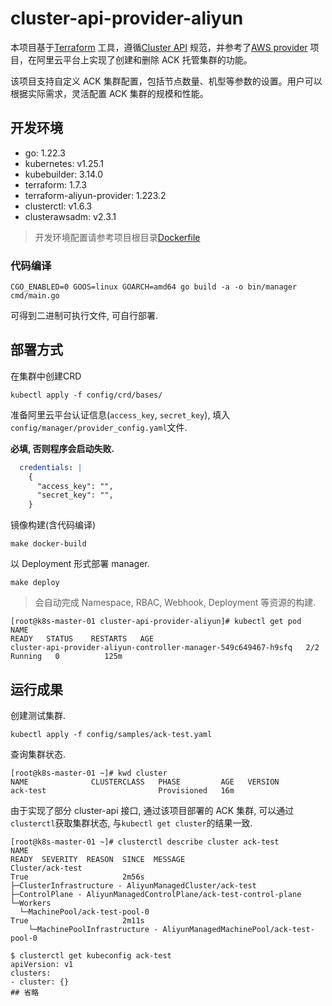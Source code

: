 # cluster-api-provider-aliyun

本项目基于[Terraform](https://developer.hashicorp.com/terraform) 工具，遵循[Cluster API](https://cluster-api.sigs.k8s.io/introduction) 规范，并参考了[AWS provider](https://cluster-api-aws.sigs.k8s.io/) 项目，在阿里云平台上实现了创建和删除 ACK 托管集群的功能。

该项目支持自定义 ACK 集群配置，包括节点数量、机型等参数的设置。用户可以根据实际需求，灵活配置 ACK 集群的规模和性能。

## 开发环境

- go: 1.22.3
- kubernetes: v1.25.1
- kubebuilder: 3.14.0
- terraform: 1.7.3
- terraform-aliyun-provider: 1.223.2
- clusterctl: v1.6.3
- clusterawsadm: v2.3.1

> 开发环境配置请参考项目根目录[Dockerfile](./Dockerfile)

### 代码编译

```
CGO_ENABLED=0 GOOS=linux GOARCH=amd64 go build -a -o bin/manager cmd/main.go
```

可得到二进制可执行文件, 可自行部署.

## 部署方式

在集群中创建CRD

```
kubectl apply -f config/crd/bases/
```

准备阿里云平台认证信息(`access_key`, `secret_key`), 填入`config/manager/provider_config.yaml`文件.

**必填, 否则程序会启动失败.**

```yaml
  credentials: |
    {
      "access_key": "",
      "secret_key": "",
    }
```

镜像构建(含代码编译)

```
make docker-build
```

以 Deployment 形式部署 manager.

```
make deploy
```

> 会自动完成 Namespace, RBAC, Webhook, Deployment 等资源的构建.

```
[root@k8s-master-01 cluster-api-provider-aliyun]# kubectl get pod
NAME                                                              READY   STATUS    RESTARTS   AGE
cluster-api-provider-aliyun-controller-manager-549c649467-h9sfq   2/2     Running   0          125m
```

## 运行成果

创建测试集群.

```
kubectl apply -f config/samples/ack-test.yaml
```

查询集群状态.

```
[root@k8s-master-01 ~]# kwd cluster
NAME              CLUSTERCLASS   PHASE         AGE   VERSION
ack-test                         Provisioned   16m
```

由于实现了部分 cluster-api 接口, 通过该项目部署的 ACK 集群, 可以通过`clusterctl`获取集群状态, 与`kubectl get cluster`的结果一致.

```
[root@k8s-master-01 ~]# clusterctl describe cluster ack-test
NAME                                                               READY  SEVERITY  REASON  SINCE  MESSAGE
Cluster/ack-test                                                   True                     2m56s
├─ClusterInfrastructure - AliyunManagedCluster/ack-test
├─ControlPlane - AliyunManagedControlPlane/ack-test-control-plane
└─Workers
  └─MachinePool/ack-test-pool-0                                    True                     2m11s
    └─MachinePoolInfrastructure - AliyunManagedMachinePool/ack-test-pool-0

$ clusterctl get kubeconfig ack-test
apiVersion: v1
clusters:
- cluster: {}
## 省略
```
